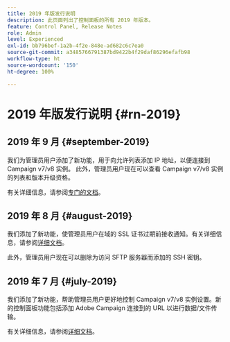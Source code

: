 ```yaml
---
title: 2019 年版发行说明
description: 此页面列出了控制面板的所有 2019 年版本。
feature: Control Panel, Release Notes
role: Admin
level: Experienced
exl-id: bb796bef-1a2b-4f2e-848e-ad682c6c7ea0
source-git-commit: a3485766791387bd9422b4f29daf86296efafb98
workflow-type: ht
source-wordcount: '150'
ht-degree: 100%

---
```


# 2019 年版发行说明 {#rn-2019}

## 2019 年 9 月 {#september-2019}

我们为管理员用户添加了新功能，用于向允许列表添加 IP 地址，以便连接到 Campaign v7/v8 实例。
此外，管理员用户现在可以查看 Campaign v7/v8 实例的列表和版本升级资格。

有关详细信息，请参阅[专门的文档](../instances-settings/using/ip-allow-listing-instance-access.md)。

## 2019 年 8 月 {#august-2019}

我们添加了新功能，使管理员用户在域的 SSL 证书过期前接收通知。有关详细信息，请参阅[详细文档](../subdomains-certificates/using/monitoring-ssl-certificates.md)。

此外，管理员用户现在可以删除为访问 SFTP 服务器而添加的 SSH 密钥。

## 2019 年 7 月 {#july-2019}

我们添加了新功能，帮助管理员用户更好地控制 Campaign v7/v8 实例设置。新的控制面板功能包括添加 Adobe Campaign 连接到的 URL 以进行数据/文件传输。

有关详细信息，请参阅[详细文档](../instances-settings/using/url-permissions.md)。
